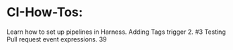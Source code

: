 # CI-How-Tos: 
Learn how to set up pipelines in Harness.
Adding Tags trigger 2. #3
Testing Pull request event expressions. 39
